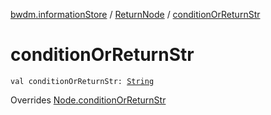 [bwdm.informationStore](../index.md) / [ReturnNode](index.md) / [conditionOrReturnStr](./condition-or-return-str.md)

# conditionOrReturnStr

`val conditionOrReturnStr: `[`String`](https://kotlinlang.org/api/latest/jvm/stdlib/kotlin/-string/index.html)

Overrides [Node.conditionOrReturnStr](../-node/condition-or-return-str.md)

